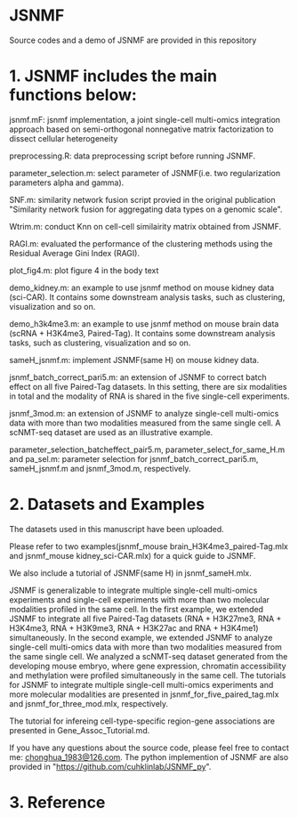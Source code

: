 # JSNMF
Source codes and a demo of JSNMF are provided in this repository

# 1. JSNMF includes the main functions below:

  jsnmf.mF: jsnmf implementation, a joint single-cell multi-omics integration approach based on semi-orthogonal nonnegative matrix factorization to dissect cellular heterogeneity

  preprocessing.R: data preprocessing script before running JSNMF.
  
  parameter_selection.m: select parameter of JSNMF(i.e. two regularization parameters alpha and gamma).
  
  SNF.m: similarity network fusion script provied in the original publication "Similarity network fusion for aggregating data types on a genomic scale". 
  
  Wtrim.m: conduct Knn on cell-cell similairity matrix obtained from JSNMF.

  RAGI.m: evaluated the performance of the clustering methods using the Residual Average Gini Index (RAGI).
  
  plot_fig4.m: plot figure 4 in the body text
  
  demo_kidney.m: an example to use jsnmf method on mouse kidney data (sci-CAR). It contains some downstream analysis tasks, such as clustering, visualization and so on.
  
  demo_h3k4me3.m: an example to use jsnmf method on mouse brain data (scRNA + H3K4me3, Paired-Tag). It contains some downstream analysis tasks, such as clustering, visualization and so on.
  
  sameH_jsnmf.m: implement JSNMF(same H) on mouse kidney data.
  
  jsnmf_batch_correct_pari5.m: an extension of JSNMF to correct batch effect on all five Paired-Tag datasets. In this setting, there are six modalities in total and the modality of RNA is shared in the five single-cell experiments. 
  
  jsnmf_3mod.m: an extension of JSNMF to analyze single-cell multi-omics data with more than two modalities measured from the same single cell. A scNMT-seq dataset are used as an illustrative example.
  
  parameter_selection_batcheffect_pair5.m, parameter_select_for_same_H.m and pa_sel.m: parameter selection for jsnmf_batch_correct_pari5.m, sameH_jsnmf.m and jsnmf_3mod.m, respectively.
  
# 2. Datasets and Examples

  The datasets used in this manuscript have been uploaded.
  
  Please refer to two examples(jsnmf_mouse brain_H3K4me3_paired-Tag.mlx and jsnmf_mouse kidney_sci-CAR.mlx) for a quick guide to JSNMF.
  
  We also include a tutorial of JSNMF(same H) in jsnmf_sameH.mlx.
  
  JSNMF is generalizable to integrate multiple single-cell multi-omics experiments and single-cell experiments with more than two molecular modalities profiled in the same cell. In the first example, we extended JSNMF to integrate all five Paired-Tag datasets (RNA + H3K27me3, RNA + H3K4me3, RNA + H3K9me3, RNA + H3K27ac and RNA + H3K4me1) simultaneously. In the second example, we extended JSNMF to analyze single-cell multi-omics data with more than two modalities measured from the same single cell. We analyzed a scNMT-seq dataset generated from the developing mouse embryo, where gene expression, chromatin accessibility and methylation were profiled simultaneously in the same cell. 
  The tutorials for JSNMF to integrate multiple single-cell multi-omics experiments and more molecular modalities are presented in jsnmf_for_five_paired_tag.mlx and jsnmf_for_three_mod.mlx, respectively.
  
  The tutorial for infereing cell-type-specific region-gene associations are presented in Gene_Assoc_Tutorial.md.
  
  If you have any questions about the source code, please feel free to contact me: chonghua_1983@126.com. The python implemention of JSNMF are also provided in "https://github.com/cuhklinlab/JSNMF_py". 

# 3. Reference
